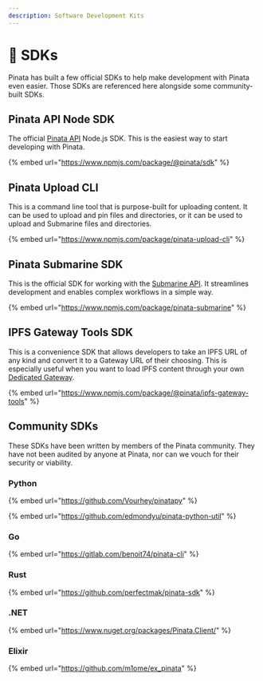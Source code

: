 ```yaml
---
description: Software Development Kits
---
```


# 🧰 SDKs

Pinata has built a few official SDKs to help make development with Pinata even easier. Those SDKs are referenced here alongside some community-built SDKs.

## Pinata API Node SDK

The official [Pinata API](broken-reference) Node.js SDK. This is the easiest way to start developing with Pinata.&#x20;

{% embed url="https://www.npmjs.com/package/@pinata/sdk" %}

## Pinata Upload CLI

This is a command line tool that is purpose-built for uploading content. It can be used to upload and pin files and directories, or it can be used to upload and Submarine files and directories.&#x20;

{% embed url="https://www.npmjs.com/package/pinata-upload-cli" %}

## Pinata Submarine SDK

This is the official SDK for working with the [Submarine API](broken-reference). It streamlines development and enables complex workflows in a simple way.&#x20;

{% embed url="https://www.npmjs.com/package/pinata-submarine" %}

## IPFS Gateway Tools SDK

This is a convenience SDK that allows developers to take an IPFS URL of any kind and convert it to a Gateway URL of their choosing. This is especially useful when you want to load IPFS content through your own [Dedicated Gateway](broken-reference).

{% embed url="https://www.npmjs.com/package/@pinata/ipfs-gateway-tools" %}

## Community SDKs

These SDKs have been written by members of the Pinata community. They have not been audited by anyone at Pinata, nor can we vouch for their security or viability.&#x20;

### Python

{% embed url="https://github.com/Vourhey/pinatapy" %}

{% embed url="https://github.com/edmondyu/pinata-python-util" %}

### Go

{% embed url="https://gitlab.com/benoit74/pinata-cli" %}

### Rust

{% embed url="https://github.com/perfectmak/pinata-sdk" %}

### .NET

{% embed url="https://www.nuget.org/packages/Pinata.Client/" %}

### Elixir

{% embed url="https://github.com/m1ome/ex_pinata" %}
